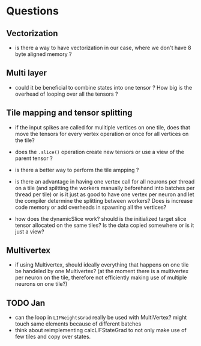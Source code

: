 # Questions

## Vectorization

* is there a way to have vectorization in our case, where we don't have 8 byte aligned memory ?

## Multi layer

* could it be beneficial to combine states into one tensor ? How big is the overhead of looping over all the tensors ?

## Tile mapping and tensor splitting

* if the input spikes are called for mulitiple vertices on one tile, does that move the tensors for every vertex operation or once for all vertices on the tile?
* does the `.slice()` operation create new tensors or use a view of the parent tensor ?
* is there a better way to perform the tile ampping ?
* is there an advantage in having one vertex call for all neurons per thread on a tile (and spiltting the workers manually beforehand into batches per thread per tile) or is it just as good to have one vertex per neuron and let the compiler determine the splitting between workers? Does is increase code memory or add overheads in spawning all the vertices?

* how does the dynamicSlice work? should is the initialized target slice tensor allocated on the same tiles? Is the data copied somewhere or is it just a view?

## Multivertex

* if using Multivertex, should ideally everything that happens on one tile be handeled by one Multivertex? (at the moment there is a multivertex per neuron on the tile, therefore not efficiently making use of multiple neurons on one tile?)

## TODO Jan

* can the loop in `LIFWeightsGrad` really be used with MultiVertex? might touch same elements because of different batches
* think about reimplementing calcLIFStateGrad to not only make use of few tiles and copy over states.
